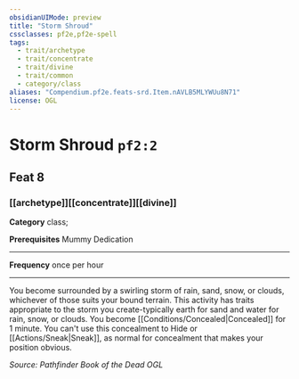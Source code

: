 ```yaml
---
obsidianUIMode: preview
title: "Storm Shroud"
cssclasses: pf2e,pf2e-spell
tags:
  - trait/archetype
  - trait/concentrate
  - trait/divine
  - trait/common
  - category/class
aliases: "Compendium.pf2e.feats-srd.Item.nAVLB5MLYWUu8N71"
license: OGL
---
```

# Storm Shroud `pf2:2`
## Feat 8
### [[archetype]][[concentrate]][[divine]]

**Category** class; 



**Prerequisites** Mummy Dedication
* * *
**Frequency** once per hour

* * *

You become surrounded by a swirling storm of rain, sand, snow, or clouds, whichever of those suits your bound terrain. This activity has traits appropriate to the storm you create-typically earth for sand and water for rain, snow, or clouds. You become [[Conditions/Concealed|Concealed]] for 1 minute. You can't use this concealment to Hide or [[Actions/Sneak|Sneak]], as normal for concealment that makes your position obvious.

*Source: Pathfinder Book of the Dead*
*OGL*